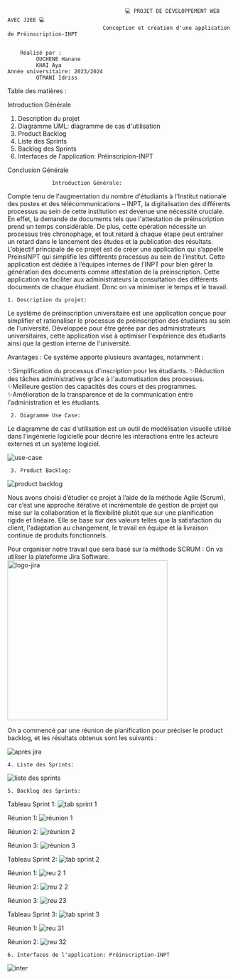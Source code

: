                                          💻 PROJET DE DÉVELOPPEMENT WEB AVEC J2EE 💻
                                  Conception et création d'une application de Préinscription-INPT
        
        
        Réalisé par :                                                                
             OUCHENE Hanane
             KHAI Aya                                                                   Année universitaire: 2023/2024
             OTMANI Idriss


   
   
    
   Table des matières :
 
Introduction Générale 
1. Description du projet
2. Diagramme UML: diagramme de cas d'utilisation
3. Product Backlog
4. Liste des Sprints
5. Backlog des Sprints
6. Interfaces de l'application: Préinscripion-INPT

Conclusion Générale


                  Introduction Générale:
   Compte tenu de l'augmentation du nombre d'étudiants à l'Institut  nationale des postes et des télécommunications – INPT, la digitalisation des différents processus au sein de cette institution est devenue une nécessité cruciale. 
  En effet, la demande de documents tels que l'attestation de préinscription prend un temps considérable. De plus, cette opération nécessite un processus très chronophage, et tout retard à chaque étape peut entraîner un retard dans le lancement des études et la publication des résultats.
    L’objectif principale de ce projet est de créer une application qui s’appelle PreinsINPT qui simplifie les différents processus au sein de l’institut. Cette application est dédiée à l’équipes internes de l’INPT pour bien gérer la génération des documents comme attestation de la préinscription. 
    Cette application va faciliter aux administrateurs la consultation des différents documents  de chaque étudiant. Donc on va minimiser le temps et le travail.

    1. Description du projet:
 Le système de préinscription universitaire est une application conçue pour simplifier et rationaliser le processus de préinscription des étudiants au sein de l'université. Développée pour être gérée par des administrateurs universitaires, cette application vise à optimiser l'expérience des étudiants ainsi que la gestion interne de l'université.

  Avantages :
Ce système apporte plusieurs avantages, notamment :

✨Simplification du processus d'inscription pour les étudiants.
✨Réduction des tâches administratives grâce à l'automatisation des processus.
✨Meilleure gestion des capacités des cours et des programmes.
✨Amélioration de la transparence et de la communication entre l'administration et les étudiants.

     2. Diagramme Use Case:
   Le diagramme de cas d'utilisation est un outil de modélisation visuelle utilisé dans l'ingénierie logicielle pour décrire les interactions entre les acteurs externes et un système logiciel.
   
![use-case](https://github.com/Ayakhai/PreinscriptionINPT/assets/130522193/3b44577b-b2f8-4837-a0ea-8a048b24e76b)

     3. Product Backlog:
![product backlog](https://github.com/Ayakhai/PreinscriptionINPT/assets/130522193/65bc1d4b-aaea-4e9a-a6b8-a5aa7b37c449)
  

  Nous avons choisi d’étudier ce projet à l’aide de la méthode Agile (Scrum), car c’est une approche itérative et incrémentale de gestion de projet qui mise sur la collaboration et la flexibilité plutôt que sur une planification rigide et linéaire. Elle se base sur des valeurs telles que la satisfaction du client, l'adaptation au changement, le travail en équipe et la livraison continue de produits fonctionnels.
    
   Pour organiser notre travail que sera basé sur la méthode SCRUM : On va utiliser la plateforme Jira Software.
                               <img width="360" alt="logo-jira" src="https://github.com/Ayakhai/PreinscriptionINPT/assets/130522193/f92eda98-1c3a-4956-b121-46ab532f2534">

                               
  On a commencé par une réunion de planification pour préciser le product backlog, et les résultats obtenus sont les suivants :

![après jira](https://github.com/Ayakhai/PreinscriptionINPT/assets/130522193/4628cce8-37bd-4531-948c-9142401ad6ec)

    4. Liste des Sprints:
![liste des sprints](https://github.com/Ayakhai/PreinscriptionINPT/assets/130522193/59a735e9-484e-4c1f-8abe-338322e4870f)

    5. Backlog des Sprints:

   Tableau Sprint 1:
 ![tab sprint 1](https://github.com/Ayakhai/PreinscriptionINPT/assets/130522193/b1bbff6a-94d7-48a6-afa9-17d6fece6489)

  Réunion 1:
 ![réunion 1](https://github.com/Ayakhai/PreinscriptionINPT/assets/130522193/890ff6fe-34d4-45d3-9830-faad105991f2)

  Réunion 2:
 ![réunion 2](https://github.com/Ayakhai/PreinscriptionINPT/assets/130522193/6d0b226a-9e05-43fb-bdf0-f8f8adb17a78)

  Réunion 3:
 ![réunion 3](https://github.com/Ayakhai/PreinscriptionINPT/assets/130522193/31ecdb06-e4a3-4f82-a509-2409be3eeb71)

   Tableau Sprint 2:
![tab sprint 2](https://github.com/Ayakhai/PreinscriptionINPT/assets/130522193/f038280d-21d6-4443-88bf-4f0be6c18c70)

 Réunion 1:
![reu 2 1](https://github.com/Ayakhai/PreinscriptionINPT/assets/130522193/be666c4b-05c3-47df-ad78-4c20f286fc52)

 Réunion 2:
![reu 2 2](https://github.com/Ayakhai/PreinscriptionINPT/assets/130522193/923f8fae-5180-45b6-b138-43ba5dabcb04)


 Réunion 3:
 ![reu 23](https://github.com/Ayakhai/PreinscriptionINPT/assets/130522193/abde4fab-9ce3-4d82-85b6-0e33935cc8e9)

   Tableau Sprint 3:
![tab sprint 3](https://github.com/Ayakhai/PreinscriptionINPT/assets/130522193/5c8e476c-5b7f-4638-9297-101572858ed5)

Réunion 1:
![reu 31](https://github.com/Ayakhai/PreinscriptionINPT/assets/130522193/dc1931f8-0628-4998-bc77-d7654eefe8d9)

Réunion 2:
![reu 32](https://github.com/Ayakhai/PreinscriptionINPT/assets/130522193/b421652c-078a-4faf-a9f2-8b5f7748426b)

    6. Interfaces de l'application: Préinscription-INPT
![inter](https://github.com/Ayakhai/PreinscriptionINPT/assets/130522193/c6995e16-b4f3-4770-8ccc-d1648e989958)
